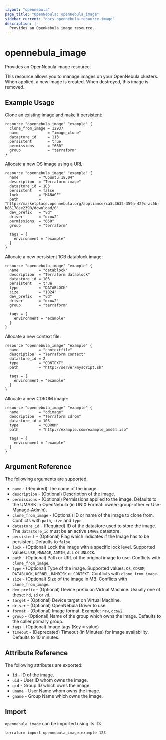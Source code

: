 ```yaml
---
layout: "opennebula"
page_title: "OpenNebula: opennebula_image"
sidebar_current: "docs-opennebula-resource-image"
description: |-
  Provides an OpenNebula image resource.
---
```


# opennebula_image

Provides an OpenNebula image resource.

This resource allows you to manage images on your OpenNebula clusters. When applied,
a new image is created. When destroyed, this image is removed.

## Example Usage

Clone an existing image and make it persistent:

```hcl
resource "opennebula_image" "example" {
  clone_from_image = 12937
  name             = "image_clone"
  datastore_id     = 113
  persistent       = true
  permissions      = "660"
  group            = "terraform"
}
```

Allocate a new OS image using a URL:

```hcl
resource "opennebula_image" "example" {
  name         = "Ubuntu 18.04"
  description  = "Terraform image"
  datastore_id = 103
  persistent   = false
  lock         = "MANAGE"
  path         = "http://marketplace.opennebula.org/appliance/ca5c3632-359a-429c-ac5b-b86178ee2390/download/0"
  dev_prefix   = "vd"
  driver       = "qcow2"
  permissions  = "660"
  group        = "terraform"

  tags = {
    environment = "example"
  }
}
```

Allocate a new persistent 1GB datablock image:

```hcl
resource "opennebula_image" "example" {
  name         = "datablock"
  description  = "Terraform datablock"
  datastore_id = 103
  persistent   = true
  type         = "DATABLOCK"
  size         = "1024"
  dev_prefix   = "vd"
  driver       = "qcow2"
  group        = "terraform"

  tags = {
    environment = "example"
  }
}
```

Allocate a new context file:

```hcl
resource "opennebula_image" "example" {
  name         = "contextfile"
  description  = "Terraform context"
  datastore_id = 2
  type         = "CONTEXT"
  path         = "http://server/myscript.sh"

  tags = {
    environment = "example"
  }
}
```

Allocate a new CDROM image:

```hcl
resource "opennebula_image" "example" {
  name         = "cdimage"
  description  = "Terraform cdrom"
  datastore_id = 103
  type         = "CDROM"
  path         = "http://example.com/example_amd64.iso"

  tags = {
    environment = "example"
  }
}
```

## Argument Reference

The following arguments are supported:

* `name` - (Required) The name of the image.
* `description` - (Optional) Description of the image.
* `permissions` - (Optional) Permissions applied to the image. Defaults to the UMASK in OpenNebula (in UNIX Format: owner-group-other => Use-Manage-Admin).
* `clone_from_image` - (Optional) ID or name of the image to clone from. Conflicts with `path`, `size` and `type`.
* `datastore_id` - (Required) ID of the datastore used to store the image. The `datastore_id` must be an active `IMAGE` datastore.
* `persistent` - (Optional) Flag which indicates if the Image has to be persistent. Defaults to `false`.
* `lock` - (Optional) Lock the image with a specific lock level. Supported values: `USE`, `MANAGE`, `ADMIN`, `ALL` or `UNLOCK`.
* `path` - (Optional) Path or URL of the original image to use. Conflicts with `clone_from_image`.
* `type` - (Optional) Type of the image. Supported values: `OS`, `CDROM`, `DATABLOCK`, `KERNEL`, `RAMDISK` or `CONTEXT`. Conflicts with `clone_from_image`.
* `size` - (Optional) Size of the image in MB. Conflicts with `clone_from_image`.
* `dev_prefix` - (Optional) Device prefix on Virtual Machine. Usually one of these: `hd`, `sd` or `vd`.
* `target` - (Optional) Device target on Virtual Machine.
* `driver` - (Optional) OpenNebula Driver to use.
* `format` - (Optional) Image format. Example: `raw`, `qcow2`.
* `group` - (Optional) Name of the group which owns the image. Defaults to the caller primary group.
* `tags` - (Optional) Image tags (Key = value)
* `timeout` - (Deprecated) Timeout (in Minutes) for Image availability. Defaults to 10 minutes.

## Attribute Reference

The following attributes are exported:

* `id` - ID of the image.
* `uid` - User ID whom owns the image.
* `gid` - Group ID which owns the image.
* `uname` - User Name whom owns the image.
* `gname` - Group Name which owns the image.

## Import

`opennebula_image` can be imported using its ID:

```shell
terraform import opennebula_image.example 123
```
